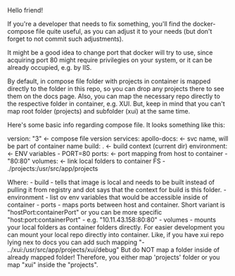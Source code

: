 Hello friend!

If you're a developer that needs to fix something, you'll find the docker-compose file
quite useful, as you can adjust it to your needs (but don't forget to not commit such adjustments).

It might be a good idea to change port that docker will try to use, since acquiring port 80
might require privilegies on your system, or it can be already occupied, e.g. by IIS.

By default, in compose file folder with projects in container is mapped directly to the folder
in this repo, so you can drop any projects there to see them on the docs page.
Also, you can map the necessary repo directly to the respective folder in container, e.g. XUI.
But, keep in mind that you can't map root folder (projects) and subfolder (xui) at the same time.

Here's some basic info regarding compose file. It looks something like this:

version: "3" <- compose file version
services:
  apollo-docs: <- svc name, will be part of container name
    build: . <- build context (current dir)
    environment: <- ENV variables
      - PORT=80
    ports:  <- port mapping from host to container
      - "80:80"
    volumes: <- link local folders to container FS
      - ./projects:/usr/src/app/projects

Where: 
    - build - tells that image is local and needs to be built instead of pulling it from registry
    and dot says that the context for build is this folder.
    - environment - list ov env variables that would be accessible inside of container
    - ports - maps ports between host and container. Short variant is "hostPort:containerPort"
    or you can be more specific "host:port:containerPort" - e.g. "10.11.43.158:80:80"
    - volumes - mounts your local folders as container folders directly. For easier development you
    can mount your local repo directly into container. Like, if you have xui repo lying nex to docs
    you can add such mapping "- ../xui:/usr/src/app/projects/xui/debug"
    But do NOT map a folder inside of already mapped folder! Therefore, you either map 'projects' folder
    or you map "xui" inside the "projects".